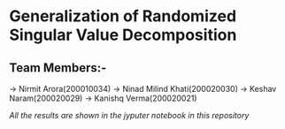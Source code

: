 # Generalization of Randomized Singular Value Decomposition

## Team Members:-
  -> Nirmit Arora(200010034)
  -> Ninad Milind Khati(200020030)
  -> Keshav Naram(200020029)
  -> Kanishq Verma(200020021)

*All the results are shown in the jyputer notebook in this repository*
